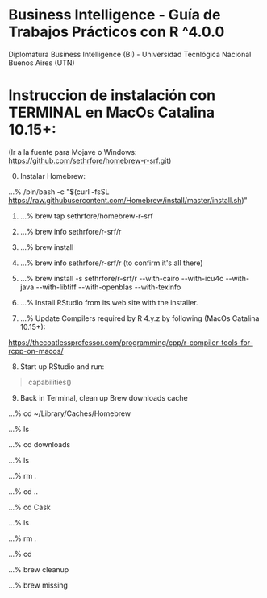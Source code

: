 # Business Intelligence - Guía de Trabajos Prácticos con R ^4.0.0
Diplomatura Business Intelligence (BI) - Universidad Tecnlógica Nacional Buenos Aires (UTN)

# Instruccion de instalación con TERMINAL en MacOs Catalina 10.15+:
(Ir a la fuente para Mojave o Windows: https://github.com/sethrfore/homebrew-r-srf.git)

0) Instalar Homebrew:

...% /bin/bash -c "$(curl -fsSL https://raw.githubusercontent.com/Homebrew/install/master/install.sh)"

1) ...% brew tap sethrfore/homebrew-r-srf

2) ...% brew info sethrfore/r-srf/r

3) ...% brew install <all dependencies and options>

4) ...% brew info sethrfore/r-srf/r (to confirm it's all there)

5) ...% brew install -s sethrfore/r-srf/r --with-cairo --with-icu4c --with-java --with-libtiff --with-openblas --with-texinfo

6) ...% Install RStudio from its web site with the installer.

7) ...% Update Compilers required by R 4.y.z by following (MacOs Catalina 10.15+):

https://thecoatlessprofessor.com/programming/cpp/r-compiler-tools-for-rcpp-on-macos/

8) Start up RStudio and run:

> capabilities()

9) Back in Terminal, clean up Brew downloads cache

...% cd ~/Library/Caches/Homebrew

...% ls

...% cd downloads

...% ls

...% rm *.*

...% cd ..

...% cd Cask

...% ls

...% rm *.*

...% cd

...% brew cleanup

...% brew missing
